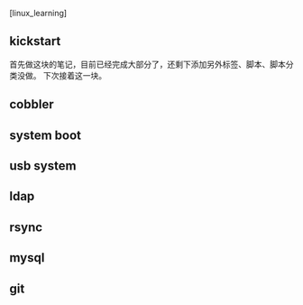 [linux_learning]
## kickstart
首先做这块的笔记，目前已经完成大部分了，还剩下添加另外标签、脚本、脚本分类没做。
下次接着这一块。


## cobbler

## system boot

## usb system

## ldap

## rsync

## mysql

## git

